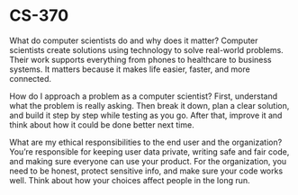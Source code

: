 # CS-370
What do computer scientists do and why does it matter?
Computer scientists create solutions using technology to solve real-world problems. Their work supports everything from phones to healthcare to business systems. It matters because it makes life easier, faster, and more connected.

How do I approach a problem as a computer scientist?
First, understand what the problem is really asking. Then break it down, plan a clear solution, and build it step by step while testing as you go. After that, improve it and think about how it could be done better next time.

What are my ethical responsibilities to the end user and the organization?
You’re responsible for keeping user data private, writing safe and fair code, and making sure everyone can use your product. For the organization, you need to be honest, protect sensitive info, and make sure your code works well. Think about how your choices affect people in the long run.
